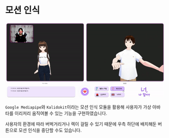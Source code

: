 # 모션 인식

<div align="center">
    <img src="../gif/chat(모션인식).gif"/>
</div>

`Google Mediapipe`와 `Kalidokit`이라는 모션 인식 모듈을 활용해 사용자가 가상 아바타를 이리저리 움직여볼 수 있는 기능을 구현하였습니다.

사용자의 환경에 따라 버벅거리거나 렉이 걸릴 수 있기 때문에 우측 하단에 배치해둔 버튼으로 모션 인식을 중단할 수도 있습니다.